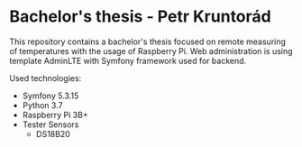 # Bachelor's thesis - Petr Kruntorád

This repository contains a bachelor's thesis focused on remote measuring of temperatures with the usage of Raspberry Pi. Web administration is using template AdminLTE with Symfony framework used for backend.

Used technologies:
- Symfony 5.3.15
- Python 3.7
- Raspberry Pi 3B+
- Tester Sensors 
  - DS18B20
